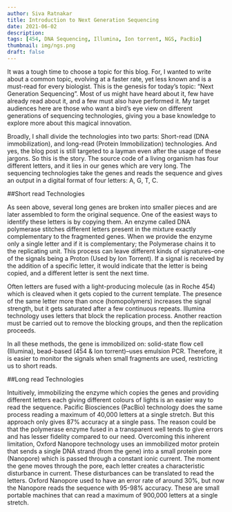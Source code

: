 ```yaml
---
author: Siva Ratnakar
title: Introduction to Next Generation Sequencing
date: 2021-06-02
description: 
tags: [454, DNA Sequencing, Illumina, Ion torrent, NGS, PacBio]
thumbnail: img/ngs.png
draft: false
---
```


It was a tough time to choose a topic for this blog. For, I wanted to write about a common topic, evolving at a faster rate, yet less known and is a must-read for every biologist. This is the genesis for today’s topic: “Next Generation Sequencing”. Most of us might have heard about it, few have already read about it, and a few must also have performed it. My target audiences here are those who want a bird’s eye view on different generations of sequencing technologies, giving you a base knowledge to explore more about this magical innovation.

Broadly, I shall divide the technologies into two parts: Short-read (DNA immobilization), and long-read (Protein Immobilization) technologies. And yes, the blog post is still targeted to a layman even after the usage of these jargons. So this is the story. The source code of a living organism has four different letters, and it lies in our genes which are very long. The sequencing technologies take the genes and reads the sequence and gives an output in a digital format of four letters: A, G, T, C.

##Short read Technologies

As seen above, several long genes are broken into smaller pieces and are later assembled to form the original sequence. One of the easiest ways to identify these letters is by copying them. An enzyme called DNA polymerase stitches different letters present in the mixture exactly complementary to the fragmented genes. When we provide the enzyme only a single letter and if it is complementary; the Polymerase chains it to the replicating unit. This process can leave different kinds of signatures–one of the signals being a Proton (Used by Ion Torrent). If a signal is received by the addition of a specific letter, it would indicate that the letter is being copied, and a different letter is sent the next time.

Often letters are fused with a light-producing molecule (as in Roche 454) which is cleaved when it gets copied to the current template. The presence of the same letter more than once (homopolymers) increases the signal strength, but it gets saturated after a few continuous repeats. Illumina technology uses letters that block the replication process. Another reaction must be carried out to remove the blocking groups, and then the replication proceeds.

 In all these methods, the gene is immobilized on: solid-state flow cell (Illumina), bead-based (454 & Ion torrent)–uses emulsion PCR. Therefore, it is easier to monitor the signals when small fragments are used, restricting us to short reads.

##Long read Technologies

Intuitively, immobilizing the enzyme which copies the genes and providing different letters each giving different colours of lights is an easier way to read the sequence. Pacific Biosciences (PacBio) technology does the same process reading a maximum of 40,000 letters at a single stretch. But this approach only gives 87% accuracy at a single pass. The reason could be that the polymerase enzyme fused in a transparent well tends to give errors and has lesser fidelity compared to our need. Overcoming this inherent limitation, Oxford Nanopore technology uses an immobilized motor protein that sends a single DNA strand (from the gene) into a small protein pore (Nanopore) which is passed through a constant ionic current. The moment the gene moves through the pore, each letter creates a characteristic disturbance in current. These disturbances can be translated to read the letters. Oxford Nanopore used to have an error rate of around 30%, but now the Nanopore reads the sequence with 95-98% accuracy. These are small portable machines that can read a maximum of 900,000 letters at a single stretch.